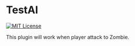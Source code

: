 # TestAI
[![MIT License](http://img.shields.io/badge/license-MIT-blue.svg?style=flat)](LICENSE)

This plugin will work when player attack to Zombie.
